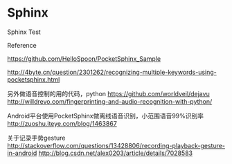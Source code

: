 # Sphinx
Sphinx Test


Reference

https://github.com/HelloSpoon/PocketSphinx_Sample

http://4byte.cn/question/2301262/recognizing-multiple-keywords-using-pocketsphinx.html

另外做语音控制的用的代码，python
https://github.com/worldveil/dejavu
http://willdrevo.com/fingerprinting-and-audio-recognition-with-python/

Android平台使用PocketSphinx做离线语音识别，小范围语音99%识别率
http://zuoshu.iteye.com/blog/1463867

关于记录手势gesture
http://stackoverflow.com/questions/13428806/recording-playback-gesture-in-android
http://blog.csdn.net/alex0203/article/details/7028583
